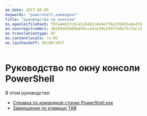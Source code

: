 ```yaml
---
ms.date: 2017-06-05
keywords: "powershell,командлет"
title: "руководство по консоли"
ms.openlocfilehash: f97a44637cbce5a5d81c8e4e7f8e236901a6e4fd
ms.sourcegitcommit: d6ab9ab5909ed59cce4ce30e29457e0e75c7ac12
ms.translationtype: HT
ms.contentlocale: ru-RU
ms.lasthandoff: 09/08/2017
---
```

# <a name="powershell-console-window-guide"></a>Руководство по окну консоли PowerShell

В этом руководстве:
- [Справка по командной строке PowerShell.exe](console/PowerShell.exe-Command-Line-Help.md)
- [Завершение по клавише TAB](console/Using-Tab-Expansion.md)

